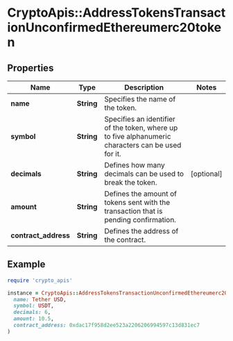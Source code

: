 # CryptoApis::AddressTokensTransactionUnconfirmedEthereumerc20token

## Properties

| Name | Type | Description | Notes |
| ---- | ---- | ----------- | ----- |
| **name** | **String** | Specifies the name of the token. |  |
| **symbol** | **String** | Specifies an identifier of the token, where up to five alphanumeric characters can be used for it. |  |
| **decimals** | **String** | Defines how many decimals can be used to break the token. | [optional] |
| **amount** | **String** | Defines the amount of tokens sent with the transaction that is pending confirmation. |  |
| **contract_address** | **String** | Defines the address of the contract. |  |

## Example

```ruby
require 'crypto_apis'

instance = CryptoApis::AddressTokensTransactionUnconfirmedEthereumerc20token.new(
  name: Tether USD,
  symbol: USDT,
  decimals: 6,
  amount: 10.5,
  contract_address: 0xdac17f958d2ee523a2206206994597c13d831ec7
)
```

